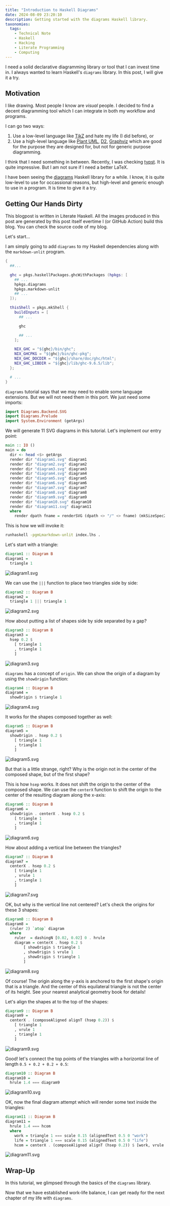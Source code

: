 ```yaml
---
title: "Introduction to Haskell Diagrams"
date: 2024-08-09 23:20:10
description: Getting started with the diagrams Haskell library.
taxonomies:
  tags:
    - Technical Note
    - Haskell
    - Hacking
    - Literate Programming
    - Computing
---
```


I need a solid declarative diagramming library or tool that I can invest time
in. I always wanted to learn Haskell's `diagrams` library. In this post, I will
give it a try.

<!--more-->

## Motivation

I like drawing. Most people I know are _visual_ people. I decided to find a
decent diagramming tool which I can integrate in both my workflow and programs.

I can go two ways:

1. Use a low-level language like [TikZ] and hate my life (I did before), or
2. Use a high-level language like [Plant UML], [D2], [Graphviz] which are good for
   the purpose they are designed for, but not for generic purpose diagramming.

I think that I need something in between. Recently, I was checking [typst]. It
is quite impressive. But I am not sure if I need a better LaTeX.

I have been seeing the [diagrams] Haskell library for a while. I know, it is
quite low-level to use for occassional reasons, but high-level and generic
enough to use in a program. It is time to give it a try.

## Getting Our Hands Dirty

This blogpost is written in Literate Haskell. All the images produced in this
post are generated by this post itself evertime I (or GitHub Action) build this
blog. You can check the source code of my blog.

Let's start...

I am simply going to add `diagrams` to my Haskell dependencies along with the
`markdown-unlit` program.

```nix
{
  ##...

  ghc = pkgs.haskellPackages.ghcWithPackages (hpkgs: [
    ## ...
    hpkgs.diagrams
    hpkgs.markdown-unlit
    ## ...
  ]);

  thisShell = pkgs.mkShell {
    buildInputs = [
      ## ...

      ghc

      ## ...
    ];

    NIX_GHC = "${ghc}/bin/ghc";
    NIX_GHCPKG = "${ghc}/bin/ghc-pkg";
    NIX_GHC_DOCDIR = "${ghc}/share/doc/ghc/html";
    NIX_GHC_LIBDIR = "${ghc}/lib/ghc-9.6.5/lib";
  };

  # ...
}
```

`diagrams` tutorial says that we may need to enable some language extensions.
But we will not need them in this port. We just need some imports:

```haskell
import Diagrams.Backend.SVG
import Diagrams.Prelude
import System.Environment (getArgs)
```

We will generate 11 SVG diagrams in this tutorial. Let's implement our entry
point:

```haskell
main :: IO ()
main = do
  dir <- head <$> getArgs
  render dir "diagram1.svg" diagram1
  render dir "diagram2.svg" diagram2
  render dir "diagram3.svg" diagram3
  render dir "diagram4.svg" diagram4
  render dir "diagram5.svg" diagram5
  render dir "diagram6.svg" diagram6
  render dir "diagram7.svg" diagram7
  render dir "diagram8.svg" diagram8
  render dir "diagram9.svg" diagram9
  render dir "diagram10.svg" diagram10
  render dir "diagram11.svg" diagram11
  where
    render dpath fname = renderSVG (dpath <> "/" <> fname) (mkSizeSpec2D (Just 400) Nothing) . frame 0.2
```

This is how we will invoke it:

```sh
runhaskell -pgmLmarkdown-unlit index.lhs .
```

Let's start with a triangle:

```haskell
diagram1 :: Diagram B
diagram1 =
  triangle 1
```

![diagram1.svg](diagram1.svg)

We can use the `|||` function to place two triangles side by side:

```haskell
diagram2 :: Diagram B
diagram2 =
  triangle 1 ||| triangle 1
```

![diagram2.svg](diagram2.svg)

How about putting a list of shapes side by side separated by a gap?

```haskell
diagram3 :: Diagram B
diagram3 =
  hsep 0.2 $
    [ triangle 1
    , triangle 1
    ]
```

![diagram3.svg](diagram3.svg)

`diagrams` has a concept of `origin`. We can show the origin of a diagram by
using the `showOrigin` function:

```haskell
diagram4 :: Diagram B
diagram4 =
  showOrigin $ triangle 1
```

![diagram4.svg](diagram4.svg)

It works for the shapes composed together as well:

```haskell
diagram5 :: Diagram B
diagram5 =
  showOrigin . hsep 0.2 $
    [ triangle 1
    , triangle 1
    ]
```

![diagram5.svg](diagram5.svg)

But that is a little strange, right? Why is the origin not in the center of the
composed shape, but of the first shape?

This is how `hsep` works. It does not shift the origin to the center of the
composed shape. We can use the `centerX` function to shift the origin to the
center of the resulting diagram along the x-axis:

```haskell
diagram6 :: Diagram B
diagram6 =
  showOrigin . centerX . hsep 0.2 $
    [ triangle 1
    , triangle 1
    ]
```

![diagram6.svg](diagram6.svg)

How about adding a vertical line between the triangles?

```haskell
diagram7 :: Diagram B
diagram7 =
  centerX . hsep 0.2 $
    [ triangle 1
    , vrule 1
    , triangle 1
    ]
```

![diagram7.svg](diagram7.svg)

OK, but why is the vertical line not centered? Let's check the origins for these
3 shapes:

```haskell
diagram8 :: Diagram B
diagram8 =
  (ruler 2) `atop` diagram
  where
    ruler  = dashingN [0.02, 0.02] 0 . hrule
    diagram = centerX . hsep 0.2 $
        [ showOrigin $ triangle 1
        , showOrigin $ vrule 1
        , showOrigin $ triangle 1
        ]
```

![diagram8.svg](diagram8.svg)

Of course! The origin along the y-axis is anchored to the first shape's origin
that is a triangle. And the center of this equilateral triangle is not the
center of its height. See your nearest analytical geometry book for details!

Let's align the shapes at to the top of the shapes:

```haskell
diagram9 :: Diagram B
diagram9 =
  centerX . (composeAligned alignT (hsep 0.2)) $
    [ triangle 1
    , vrule 1
    , triangle 1
    ]
```

![diagram9.svg](diagram9.svg)

Good! let's connect the top points of the triangles with a horizontal line of
length `0.5 + 0.2 + 0.2 + 0.5`:

```haskell
diagram10 :: Diagram B
diagram10 =
  hrule 1.4 === diagram9
```

![diagram10.svg](diagram10.svg)

OK, now the final diagram attempt which will render some text inside the
triangles:

```haskell
diagram11 :: Diagram B
diagram11 =
  hrule 1.4 === hcom
  where
    work = triangle 1 === scale 0.15 (alignedText 0.5 0 "work")
    life = triangle 1 === scale 0.15 (alignedText 0.5 0 "life")
    hcom = centerX . (composeAligned alignT (hsep 0.2)) $ [work, vrule 1, life]
```

![diagram11.svg](diagram11.svg)

## Wrap-Up

In this tutorial, we glimpsed through the basics of the `diagrams` library.

Now that we have established work-life balance, I can get ready for the next
chapter of my life with `diagrams`.

<!-- REFERENCES -->

[TikZ]: https://en.wikipedia.org/wiki/PGF/TikZ
[Plant UML]: https://plantuml.com
[D2]: https://d2lang.org
[Graphviz]: https://graphviz.org
[typst]: https://typst.app
[diagrams]: https://diagrams.github.io
